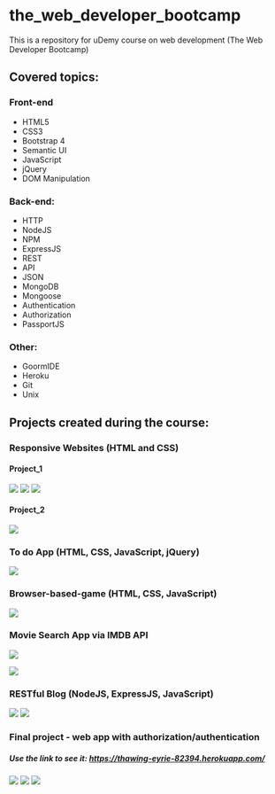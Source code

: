 # the_web_developer_bootcamp
This is a repository for uDemy course on web development (The Web Developer Bootcamp)

## Covered topics:

### Front-end
- HTML5
- CSS3
- Bootstrap 4
- Semantic UI
- JavaScript
- jQuery
- DOM Manipulation

### Back-end:
- HTTP
- NodeJS
- NPM
- ExpressJS
- REST
- API
- JSON
- MongoDB
- Mongoose
- Authentication
- Authorization
- PassportJS

### Other:
- GoormIDE
- Heroku
- Git
- Unix

## Projects created during the course:
### Responsive Websites (HTML and CSS)

#### Project_1
![](images/Purrfect_Match_1.png)
![](images/PM_1.jpg)
![](images/PM_2.jpg)

#### Project_2
![](images/Patterns.png)

### To do App (HTML, CSS, JavaScript, jQuery)
![](images/TodoApp.png)

### Browser-based-game (HTML, CSS, JavaScript)
![](images/Webapp.jpg)

### Movie Search App via IMDB API
![](images/Movie%20API%20App.png)

![](images/Movie%20API%20App_1.png)

### RESTful Blog (NodeJS, ExpressJS, JavaScript)
![](images/Restful_Blog_1.png)
![](images/Restful_Blog_2.png)

### Final project - web app with authorization/authentication
##### Use the link to see it: https://thawing-eyrie-82394.herokuapp.com/
![](images/YelpCamp_1.png)
![](images/YelpCamp_2.png)
![](images/YelpCamp.png)

